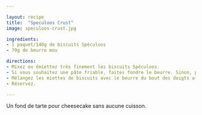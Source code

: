```yaml
---

layout: recipe
title:  "Speculoos Crust"
image: speculoos-crust.jpg

ingredients:
- 1 paquet/140g de biscuits Spéculoos
- 70g de beurre mou

directions:
- Mixez ou émiettez très finement les biscuits Spéculoos.
- Si vous souhaitez une pâte friable, faites fondre le beurre. Sinon, pour une pâte plus élastique, travaillez le beurre mou en pommade.
- Mélangez les miettes de biscuits avec le beurre du bout des doigts afin d’obtenir une pâte sablée.
- Réservez.

---
```


Un fond de tarte pour cheesecake sans aucune cuisson.